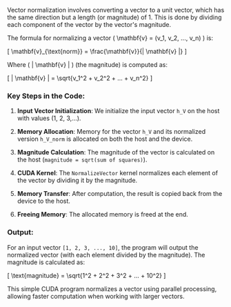 Vector normalization involves converting a vector to a unit vector, which has the same direction but a length (or magnitude) of 1. This is done by dividing each component of the vector by the vector's magnitude.

The formula for normalizing a vector \( \mathbf{v} = (v_1, v_2, ..., v_n) \) is:

\[
\mathbf{v}_{\text{norm}} = \frac{\mathbf{v}}{\| \mathbf{v} \|}
\]

Where \( \| \mathbf{v} \| \) (the magnitude) is computed as:

\[
\| \mathbf{v} \| = \sqrt{v_1^2 + v_2^2 + ... + v_n^2}
\]

### Key Steps in the Code:

1. **Input Vector Initialization**: We initialize the input vector `h_V` on the host with values (1, 2, 3,...).
   
2. **Memory Allocation**: Memory for the vector `h_V` and its normalized version `h_V_norm` is allocated on both the host and the device.
   
3. **Magnitude Calculation**: The magnitude of the vector is calculated on the host (`magnitude = sqrt(sum of squares)`).

4. **CUDA Kernel**: The `NormalizeVector` kernel normalizes each element of the vector by dividing it by the magnitude.

5. **Memory Transfer**: After computation, the result is copied back from the device to the host.

6. **Freeing Memory**: The allocated memory is freed at the end.

### Output:

For an input vector `[1, 2, 3, ..., 10]`, the program will output the normalized vector (with each element divided by the magnitude). The magnitude is calculated as:

\[
\text{magnitude} = \sqrt{1^2 + 2^2 + 3^2 + ... + 10^2}
\]

This simple CUDA program normalizes a vector using parallel processing, allowing faster computation when working with larger vectors.
